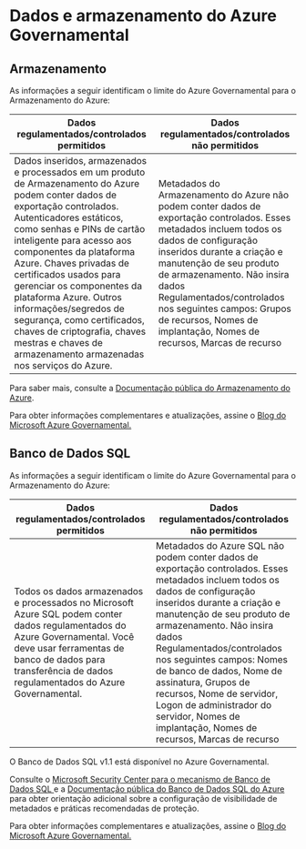 <properties
	pageTitle="Documentação do Azure Governamental | Microsoft Azure"
	description="Este guia fornece uma comparação dos recursos e orientações sobre como desenvolver aplicativos para o Azure Government"
	services="Azure-Government"
	cloud="gov" 
	documentationCenter=""
	authors="ryansoc"
	manager="zakramer"
	editor=""/>

<tags
	ms.service="multiple"
	ms.devlang="na"
	ms.topic="article"
	ms.tgt_pltfrm="na"
	ms.workload="azure-government"
	ms.date="08/25/2016"
	ms.author="ryansoc"/>


#  Dados e armazenamento do Azure Governamental

##  Armazenamento

As informações a seguir identificam o limite do Azure Governamental para o Armazenamento do Azure:

| Dados regulamentados/controlados permitidos | Dados regulamentados/controlados não permitidos |
|--------------------------------------------------------------------------------------|-----------------------------------------------------------------------------------------------------------------------------------------------------------------------------------------------------------------------------------------------------------------------------------------------------------------|
| Dados inseridos, armazenados e processados em um produto de Armazenamento do Azure podem conter dados de exportação controlados. Autenticadores estáticos, como senhas e PINs de cartão inteligente para acesso aos componentes da plataforma Azure. Chaves privadas de certificados usados para gerenciar os componentes da plataforma Azure. Outros informações/segredos de segurança, como certificados, chaves de criptografia, chaves mestras e chaves de armazenamento armazenadas nos serviços do Azure. | Metadados do Armazenamento do Azure não podem conter dados de exportação controlados. Esses metadados incluem todos os dados de configuração inseridos durante a criação e manutenção de seu produto de armazenamento. Não insira dados Regulamentados/controlados nos seguintes campos: Grupos de recursos, Nomes de implantação, Nomes de recursos, Marcas de recurso  

Para saber mais, consulte a <a href=https://azure.microsoft.com/pt-BR/documentation/services/storage/> Documentação pública do Armazenamento do Azure</a>.

Para obter informações complementares e atualizações, assine o <a href="https://blogs.msdn.microsoft.com/azuregov/">Blog do Microsoft Azure Governamental. </a>

##  Banco de Dados SQL

As informações a seguir identificam o limite do Azure Governamental para o Armazenamento do Azure:

| Dados regulamentados/controlados permitidos | Dados regulamentados/controlados não permitidos |
|--------------------------------------------------------------------------------------|-----------------------------------------------------------------------------------------------------------------------------------------------------------------------------------------------------------------------------------------------------------------------------------------------------------------|
| Todos os dados armazenados e processados no Microsoft Azure SQL podem conter dados regulamentados do Azure Governamental. Você deve usar ferramentas de banco de dados para transferência de dados regulamentados do Azure Governamental. | Metadados do Azure SQL não podem conter dados de exportação controlados. Esses metadados incluem todos os dados de configuração inseridos durante a criação e manutenção de seu produto de armazenamento. Não insira dados Regulamentados/controlados nos seguintes campos: Nomes de banco de dados, Nome de assinatura, Grupos de recursos, Nome de servidor, Logon de administrador do servidor, Nomes de implantação, Nomes de recursos, Marcas de recurso

O Banco de Dados SQL v1.1 está disponível no Azure Governamental.

Consulte o <a href="https://msdn.microsoft.com/pt-BR/library/bb510589.aspx"> Microsoft Security Center para o mecanismo de Banco de Dados SQL </a> e a <a href="https://azure.microsoft.com/pt-BR/documentation/services/sql-database/"> Documentação pública do Banco de Dados SQL do Azure </a> para obter orientação adicional sobre a configuração de visibilidade de metadados e práticas recomendadas de proteção.

Para obter informações complementares e atualizações, assine o <a href="https://blogs.msdn.microsoft.com/azuregov/">Blog do Microsoft Azure Governamental. </a>

<!---HONumber=AcomDC_0831_2016-->